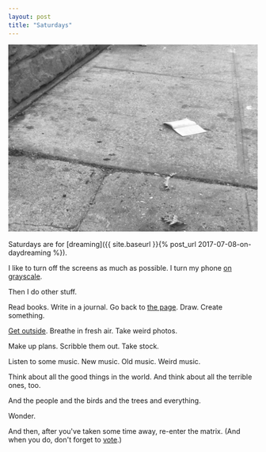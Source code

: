 ```yaml
---
layout: post
title: "Saturdays"
---
```


![Saturdays](/images/IMG_2376.jpg)

Saturdays are for [dreaming]({{ site.baseurl }}{% post_url 2017-07-08-on-daydreaming %}).

I like to turn off the screens as much as possible. I turn my phone [on grayscale](https://www.nytimes.com/2018/01/12/technology/grayscale-phone.html).

Then I do other stuff.

Read books. Write in a journal. Go back to [the page](https://austinkleon.com/2017/11/15/paper-is-a-wonderful-technology/). Draw. Create something.

[Get outside](https://austinkleon.com/2017/02/16/get-out-now/). Breathe in fresh air. Take weird photos.

Make up plans. Scribble them out. Take stock.

Listen to some music. New music. Old music. Weird music.

Think about all the good things in the world. And think about all the terrible ones, too.

And the people and the birds and the trees and everything.

Wonder.

And then, after you've taken some time away, re-enter the matrix. (And when you do, don't forget to [vote](https://www.vote.org).)
